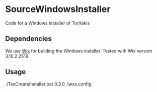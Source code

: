# SourceWindowsInstaller
Code for a Windows installer of TorXakis

## Dependencies
We use [Wix](http://wixtoolset.org) for building the Windows installer.
Tested with Wix version 3.10.2.2516.

## Usage
.\TxsCreateInstaller.bat 0.3.0 .\wxs.config
